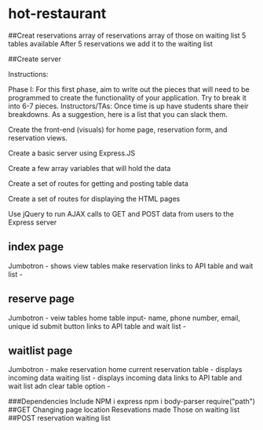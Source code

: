 # hot-restaurant

##Creat reservations
array of reservations
array of those on waiting list
5 tables available 
After 5 reservations we add it to the waiting list

##Create server



Instructions:

Phase I: For this first phase, aim to write out the pieces that will need to be programmed to create the functionality of your application. Try to break it into 6-7 pieces.
Instructors/TAs: Once time is up have students share their breakdowns. As a suggestion, here is a list that you can slack them.

Create the front-end (visuals) for home page, reservation form, and reservation views.

Create a basic server using Express.JS

Create a few array variables that will hold the data

Create a set of routes for getting and posting table data

Create a set of routes for displaying the HTML pages

Use jQuery to run AJAX calls to GET and POST data from users to the Express server

index page
--------------
Jumbotron -
shows view tables
make reservation
links to API table and wait list -

reserve page
--------------
Jumbotron - 
veiw tables
home
table input-
name, phone number, email, unique id
submit button
links to API table and wait list -

waitlist page
--------------
Jumbotron -
make reservation
home
current reservation table -
displays incoming data
waiting list -
displays incoming data
links to API table and wait list adn clear table option -

###Dependencies Include
NPM i express
npm i body-parser
require("path")
##GET
Changing page location
Resevations made
Those on waiting list
##POST
reservation
waiting list


